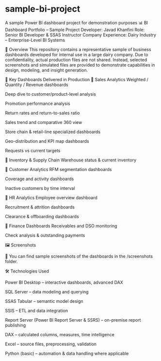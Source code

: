 # sample-bi-project
A sample Power BI dashboard project for demonstration purposes
📊 BI Dashboard Portfolio – Sample Project
Developer: Javad Khanfini
Role: Senior BI Developer & SSAS Instructor
Company Experience: Dairy Industry – Enterprise-Level BI Systems

📁 Overview
This repository contains a representative sample of business dashboards developed for internal use in a large dairy company. Due to confidentiality, actual production files are not shared. Instead, selected screenshots and simulated files are provided to demonstrate capabilities in design, modeling, and insight generation.


🎯 Key Dashboards Delivered in Production
🔹 Sales Analytics
Weighted / Quantity / Revenue dashboards

Deep dive to customer/product-level analysis

Promotion performance analysis

Return rates and return-to-sales ratio

Sales trend and comparative 360 view

Store chain & retail-line specialized dashboards

Geo-distribution and KPI map dashboards

Requests vs current targets

🔹 Inventory & Supply Chain
Warehouse status & current inventory


🔹 Customer Analytics
RFM segmentation dashboards

Coverage and activity dashboards

Inactive customers by time interval

🔹 HR Analytics
Employee overview dashboard

Recruitment & attrition dashboards

Clearance & offboarding dashboards

🔹 Finance Dashboards
Receivables and DSO monitoring

Check analysis & outstanding payments

🖼️ Screenshots

📸 You can find sample screenshots of the dashboards in the /screenshots folder.

🛠️ Technologies Used

Power BI Desktop – interactive dashboards, advanced DAX

SQL Server – data modeling and querying

SSAS Tabular – semantic model design

SSIS – ETL and data integration

Report Server (Power BI Report Server & SSRS) – on-premise report publishing

DAX – calculated columns, measures, time intelligence

Excel – source files, preprocessing, validation

Python (basic) – automation & data handling where applicable

